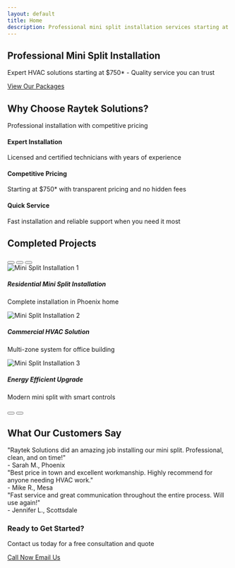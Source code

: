 ```yaml
---
layout: default
title: Home
description: Professional mini split installation services starting at $750*. Expert HVAC solutions for your home or business.
---
```


<!-- Hero Section -->
<section class="hero-section">
    <div class="container">
        <h1>Professional Mini Split Installation</h1>
        <p>Expert HVAC solutions starting at $750* - Quality service you can trust</p>
        <a href="/packages/" class="btn btn-gradient btn-lg">View Our Packages</a>
    </div>
</section>

<!-- Services Overview -->
<section class="py-5">
    <div class="container">
        <div class="row text-center mb-5">
            <div class="col-12">
                <h2 class="text-gradient">Why Choose Raytek Solutions?</h2>
                <p class="lead">Professional installation with competitive pricing</p>
            </div>
        </div>
        <div class="row">
            <div class="col-md-4 mb-4">
                <div class="text-center">
                    <i class="fas fa-tools fa-3x text-primary mb-3"></i>
                    <h4>Expert Installation</h4>
                    <p>Licensed and certified technicians with years of experience</p>
                </div>
            </div>
            <div class="col-md-4 mb-4">
                <div class="text-center">
                    <i class="fas fa-dollar-sign fa-3x text-success mb-3"></i>
                    <h4>Competitive Pricing</h4>
                    <p>Starting at $750* with transparent pricing and no hidden fees</p>
                </div>
            </div>
            <div class="col-md-4 mb-4">
                <div class="text-center">
                    <i class="fas fa-clock fa-3x text-info mb-3"></i>
                    <h4>Quick Service</h4>
                    <p>Fast installation and reliable support when you need it most</p>
                </div>
            </div>
        </div>
    </div>
</section>

<!-- Completed Projects Carousel -->
<section class="py-5 bg-light">
    <div class="container">
        <h2 class="text-center mb-5">Completed Projects</h2>
        <div id="projectsCarousel" class="carousel slide" data-bs-ride="carousel">
            <div class="carousel-indicators">
                <button type="button" data-bs-target="#projectsCarousel" data-bs-slide-to="0" class="active"></button>
                <button type="button" data-bs-target="#projectsCarousel" data-bs-slide-to="1"></button>
                <button type="button" data-bs-target="#projectsCarousel" data-bs-slide-to="2"></button>
            </div>
            <div class="carousel-inner">
                <div class="carousel-item active">
                    <img src="https://images.unsplash.com/photo-1581578731548-c64695cc6952?ixlib=rb-4.0.3&auto=format&fit=crop&w=800&q=80" class="d-block w-100" alt="Mini Split Installation 1">
                    <div class="carousel-caption">
                        <h5>Residential Mini Split Installation</h5>
                        <p>Complete installation in Phoenix home</p>
                    </div>
                </div>
                <div class="carousel-item">
                    <img src="https://images.unsplash.com/photo-1581578731548-c64695cc6952?ixlib=rb-4.0.3&auto=format&fit=crop&w=800&q=80" class="d-block w-100" alt="Mini Split Installation 2">
                    <div class="carousel-caption">
                        <h5>Commercial HVAC Solution</h5>
                        <p>Multi-zone system for office building</p>
                    </div>
                </div>
                <div class="carousel-item">
                    <img src="https://images.unsplash.com/photo-1581578731548-c64695cc6952?ixlib=rb-4.0.3&auto=format&fit=crop&w=800&q=80" class="d-block w-100" alt="Mini Split Installation 3">
                    <div class="carousel-caption">
                        <h5>Energy Efficient Upgrade</h5>
                        <p>Modern mini split with smart controls</p>
                    </div>
                </div>
            </div>
            <button class="carousel-control-prev" type="button" data-bs-target="#projectsCarousel" data-bs-slide="prev">
                <span class="carousel-control-prev-icon"></span>
            </button>
            <button class="carousel-control-next" type="button" data-bs-target="#projectsCarousel" data-bs-slide="next">
                <span class="carousel-control-next-icon"></span>
            </button>
        </div>
    </div>
</section>

<!-- Customer Testimonials -->
<section class="py-5">
    <div class="container">
        <h2 class="text-center mb-5">What Our Customers Say</h2>
        <div class="row">
            <div class="col-md-4 mb-4">
                <div class="testimonial-card">
                    <div class="quote">"Raytek Solutions did an amazing job installing our mini split. Professional, clean, and on time!"</div>
                    <div class="author">- Sarah M., Phoenix</div>
                </div>
            </div>
            <div class="col-md-4 mb-4">
                <div class="testimonial-card">
                    <div class="quote">"Best price in town and excellent workmanship. Highly recommend for anyone needing HVAC work."</div>
                    <div class="author">- Mike R., Mesa</div>
                </div>
            </div>
            <div class="col-md-4 mb-4">
                <div class="testimonial-card">
                    <div class="quote">"Fast service and great communication throughout the entire process. Will use again!"</div>
                    <div class="author">- Jennifer L., Scottsdale</div>
                </div>
            </div>
        </div>
    </div>
</section>

<!-- Call to Action -->
<section class="py-5 bg-primary text-white">
    <div class="container text-center">
        <h3>Ready to Get Started?</h3>
        <p class="lead mb-4">Contact us today for a free consultation and quote</p>
        <div class="row justify-content-center">
            <div class="col-md-6">
                <a href="tel:6232589666" class="btn btn-light btn-lg me-3">
                    <i class="fas fa-phone"></i> Call Now
                </a>
                <a href="mailto:contact@rayteksolutions.com" class="btn btn-outline-light btn-lg">
                    <i class="fas fa-envelope"></i> Email Us
                </a>
            </div>
        </div>
    </div>
</section>
